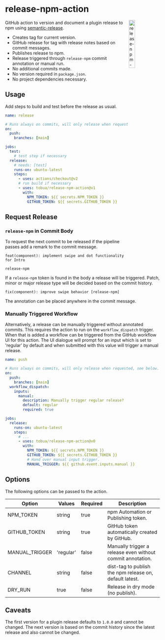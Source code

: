 # release-npm-action

<img align="right" src="https://github.com/tobua/release-npm-action/raw/main/logo.png" width="20%" alt="release-npm-action" />

GitHub action to version and document a plugin release to npm using [semantic-release](https://github.com/semantic-release/semantic-release).

- Creates tag for current version.
- GitHub release for tag with release notes based on commit messages.
- Publishes release to npm.
- Release triggered through `release-npm` commit annotation or manual run.
- No additional commits made.
- No version required in `package.json`.
- No project dependencies necessary.

## Usage

Add steps to build and test before the release as usual.

```yaml
name: release

# Runs always on commits, will only release when requested, see below.
on:
  push:
    branches: [main]

jobs:
  test:
    # test step if necessary
  release:
    # needs: [test]
    runs-on: ubuntu-latest
    steps:
      - uses: actions/checkout@v2
      # run build if necessary
      - uses: tobua/release-npm-action@v1
        with:
          NPM_TOKEN: ${{ secrets.NPM_TOKEN }}
          GITHUB_TOKEN: ${{ secrets.GITHUB_TOKEN }}
```

## Request Release

### `release-npm` in Commit Body

To request the next commit to be released if the pipeline passes add a remark to the commit message.

```
feat(component): implement swipe and dot functionality for Intro

release-npm
```

If a `release-npm` token is found in the body a release will be triggered. Patch, minor or major release type will be decided based on the commit history.

```
fix(component): improve swipe behavior [release-npm]
```

The annotation can be placed anywhere in the commit message.

### Manually Triggered Workflow

Alternatively, a release can be manually triggered without annotated commits. This requires the action to run on the `workflow_dispatch` trigger. When that is added a workflow can be triggered from the GitHub workflow UI for this action. The UI dialogue will prompt for an input which is set to 'regular' by default and when submitted with this value will trigger a manual release.

```yaml
name: push

# Runs always on commits, will only release when requested, see below.
on:
  push:
    branches: [main]
  workflow_dispatch:
    inputs:
      manual:
        description: Manually trigger regular release?
        default: regular
        required: true

jobs:
  release:
    runs-on: ubuntu-latest
    steps:
      # ...
      - uses: tobua/release-npm-action@v0
        with:
          NPM_TOKEN: ${{ secrets.NPM_TOKEN }}
          GITHUB_TOKEN: ${{ secrets.GITHUB_TOKEN }}
          # Hand over manual input trigger.
          MANUAL_TRIGGER: ${{ github.event.inputs.manual }}
```

## Options

The following options can be passed to the action.

| Option         | Values    | Required | Description                                                |
| -------------- | --------- | -------- | ---------------------------------------------------------- |
| NPM_TOKEN      | string    | true     | npm Automation or Publishing token.                        |
| GITHUB_TOKEN   | string    | true     | GitHub token automatically created by GitHub.              |
| MANUAL_TRIGGER | 'regular' | false    | Manually trigger a release even without commit annotation. |
| CHANNEL        | string    | false    | dist-tag to publish the npm release on, default latest.    |
| DRY_RUN        | true      | false    | Release in dry mode (no publish).                          |

## Caveats

The first version for a plugin release defaults to `1.0.0` and cannot be changed. The next version is based on the commit history since the latest release and also cannot be changed.
